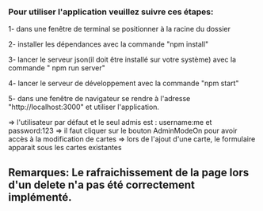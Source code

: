 ### Pour utiliser l'application veuillez suivre ces étapes:

1- dans une fenêtre de terminal se positionner à la racine du dossier

2- installer les dépendances avec la commande "npm install"

3- lancer le serveur json(il doit être installé sur votre système) avec la commande " npm run server"

4- lancer le serveur de développement avec la commande "npm start"

5- dans une fenêtre de navigateur se rendre à l'adresse "http://localhost:3000" et utiliser l'application.

=> l'utilisateur par défaut et le seul admis est : username:me et password:123
=> il faut cliquer sur le bouton AdminModeOn pour avoir accès à la modification de cartes
=> lors de l'ajout d'une carte, le formulaire apparait sous les cartes existantes

## Remarques: Le rafraichissement de la page lors d'un delete n'a pas été correctement implémenté.

 
